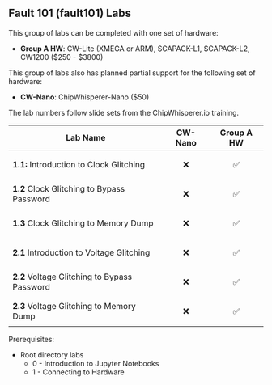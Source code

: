 ## Fault 101 (fault101) Labs

This group of labs can be completed with one set of hardware:

* **Group A HW**: CW-Lite (XMEGA or ARM), SCAPACK-L1, SCAPACK-L2, CW1200 ($250 - $3800)

This group of labs also has planned partial support for the following set of hardware:
* **CW-Nano**: ChipWhisperer-Nano ($50)

The lab numbers follow slide sets from the ChipWhisperer.io training.

|            Lab Name                            |  CW-Nano               |             Group A HW |
|------------------------------------------------|------------------------|------------------------|
| **1.1:**  Introduction to Clock Glitching      | <p align="center"> ❌  |<p align="center"> ✅  |
| **1.2**   Clock Glitching to Bypass Password   | <p align="center"> ❌  |<p align="center"> ✅  |
| **1.3**   Clock Glitching to Memory Dump       | <p align="center"> ❌  |<p align="center"> ✅  |
| **2.1**   Introduction to Voltage Glitching    | <p align="center"> ❌  |<p align="center"> ✅  |
| **2.2**   Voltage Glitching to Bypass Password | <p align="center"> ❌  |<p align="center"> ✅  |
| **2.3**   Voltage Glitching to Memory Dump     | <p align="center"> ❌  |<p align="center"> ✅  |

Prerequisites:
* Root directory labs
    * 0 - Introduction to Jupyter Notebooks
    * 1 - Connecting to Hardware